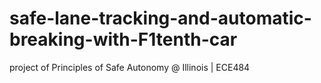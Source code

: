 # safe-lane-tracking-and-automatic-breaking-with-F1tenth-car
project of Principles of Safe Autonomy @ Illinois | ECE484
